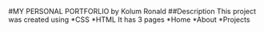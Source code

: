 #MY PERSONAL PORTFORLIO
by Kolum Ronald
##Description
This project was created using 
*CSS 
*HTML
It has 3 pages
*Home
*About
*Projects
